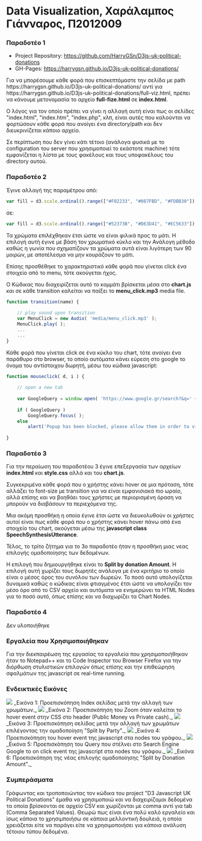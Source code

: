 <h1>Data Visualization, Χαράλαμπος Γιάνναρος, Π2012009</h1>

<h3>Παραδοτέο 1</h3>
<ul>
	<li>Project Repository: <a href="https://github.com/HarryGSn/D3js-uk-political-donations">https://github.com/HarryGSn/D3js-uk-political-donations</a></li>
	<li>GH-Pages: <a href="https://harrygsn.github.io/D3js-uk-political-donations/">https://harrygsn.github.io/D3js-uk-political-donations/</a></li>
</ul>

<p>
	Για να μπορέσουμε κάθε φορά που επισκεπτόμαστε την σελίδα με path https://harrygsn.github.io/D3js-uk-political-donations/ αντί για https://harrygsn.github.io/D3js-uk-political-donations/full-viz.html, πρέπει να κάνουμε μετονομασία το αρχείο <strong>full-fize.html</strong> σε <strong>index.html</strong>.
</p>
<p>
	Ο λόγος για τον οποίο πρέπει να γίνει η αλλαγή αυτή είναι πως οι σελίδες "index.html", "index.htm", "index.php", κλπ, είναι αυτές που καλούνται να φορτώσουν κάθε φορά που ανοίγει ένα directory/path και δεν διευκρινίζεται κάποιο αρχείο.
</p>
<p>
	Σε περίπτωση που δεν γίνει κάτι τέτοιο (ανάλογα φυσικά με το configuration του server που χρησιμοποιεί το εκάστοτε machine) τότε εμφανίζεται η λίστα με τους φακέλους και τους υποφακέλους του directory αυτού.
</p>

<h3>Παραδοτέο 2</h3>

Έγινε αλλαγή της παραμέτρου από:
```js
var fill = d3.scale.ordinal().range(["#F02233", "#087FBD", "#FDBB30"]);
```
σε:
```js
var fill = d3.scale.ordinal().range(["#52373B", "#D63D41", "#EC5633"]);
```
<p>
	Τα χρώματα επιλέχθηκαν έτσι ώστε να είναι φιλικά προς το μάτι. Η επιλογή αυτή έγινε με βάση τον χρωματικό κύκλο και την Ανάλογη μέθοδο καθώς η γωνία που σχηματίζουν τα χρώματα αυτά είναι λιγότερη των 90 μοιρών, με αποτέλεσμα να μην κουράζουν το μάτι.
</p>

<p>
	Επίσης προσθέθηκε το χαρακτηριστικό κάθε φορά που γίνεται click ένα στοιχείο από το menu, τότε ακούγεται ήχος.
</p>
<p>
	Ο Κώδικας που διαχειρίζεται αυτό το κομμάτι βρίσκεται μέσα στο <strong>chart.js</strong> και σε κάθε transition καλείται να παίξει το <strong>menu_click.mp3</strong> media file.
</p>

```js
function transition(name) {
	
	// play sound upon transition
	var MenuClick = new Audio( 'media/menu_click.mp3' );
	MenuClick.play( );
	...
	...
}
```

<p>
	Κάθε φορά που γίνεται click σε ένα κύκλο του chart, τότε ανοίγει ένα παράθυρο στο browser, το οποίο αυτόματα κάνει εύρεση στο google το όνομα του αντίστοιχου δωρητή, μέσω του κώδικα javascript:
</p>

```js
function mouseclick( d, i ) {
	
	// open a new tab
	
	var GoogleQuery = window.open( 'https://www.google.gr/search?&q=' + d.donor , '_blank' );
	
	if ( GoogleQuery )
		GoogleQuery.focus( );
	else
		alert('Popup has been blocked, please allow them in order to view more info about this donor!');
	
}
```

<h3>Παραδοτέο 3</h3>

<p>
	Για την περαίωση του παραδοτέου 3 έγινε επεξεργασία των αρχείων <strong>index.html</strong> και <strong>style.css</strong> αλλά και του <strong>chart.js</strong>.
</p>
<p>
	Συγκεκριμένα κάθε φορά που ο χρήστης κάνει hover σε μια πρόταση, τότε αλλάζει το font-size με transition για να είναι εμφανισιακά πιο ωραίο, αλλά επίσης και να βοηθάει τους χρήστες με περιορισμένη όραση να μπορούν να διαβάσουν τα περιεχόμενα της.
</p>
<p>
	Μια ακόμη προσθήκη η οποία έγινε έτσι ώστε να διευκολυθούν οι χρήστες αυτοί είναι πως κάθε φορά που ο χρήστης κάνει hover πάνω από ένα στοιχείο του chart, ακούγεται μέσω της <strong>javascript class SpeechSynthesisUtterance</strong>.
</p>
<p>
	Τέλος, το τρίτο ζήτημα για το 3ο παραδοτέο ήταν η προσθήκη μιας νεας επιλογής ομαδοποίησης των δεδομένων.
</p>
<p>
	Η επιλογή που δημιουργήθηκε είναι το <strong>Split by donation Amount</strong>. Η επιλογή αυτή χωρίζει τους δωρητές ανάλογα με ένα κριτήριο το οποίο είναι ο μέσος όρος του συνόλου των δωρεών. Το ποσό αυτό υπολογίζεται δυναμικά καθώς ο κώδικας είναι φτιαγμένος έτσι ώστε να υπολογίζει τον μέσο όρο από το CSV αρχείο και αυτόματα να ενημερώνει τα HTML Nodes για το ποσό αυτό, όπως επίσης και να διαχωρίζει τα Chart Nodes.
</p>


<h3>Παραδοτέο 4</h3>
Δεν υλοποιήθηκε

<h3>Εργαλεία που Χρησιμοποιήθηκαν</h3>
Για την διεκπαιρέωση της εργασίας τα εργαλεία που χρησιμοποιήθηκαν ήταν το Notepad++ και το Code Inspector του Browser Firefox για την διόρθωση στυλιστικών επιλογών όπως επίσης και την επιθεώρηση σφαλμάτων της javascript σε real-time running.

<h3>Ενδεικτικές Εικόνες</h3>
<img src="https://harrygsn.github.io/D3js-uk-political-donations/images/1.jpg"/>
_Εικόνα 1: Προεπισκόπηση Index σελίδας μετά την αλλαγή των χρωμάτων._
<img src="https://harrygsn.github.io/D3js-uk-political-donations/images/2.jpg"/>
_Εικόνα 2: Προεπισκόπηση του Zoom όταν καλείται το hover event στην CSS στο header (Public Money vs Private cash)._
<img src="https://harrygsn.github.io/D3js-uk-political-donations/images/3.jpg"/>
_Εικόνα 3: Προεπισκόπηση σελίδας μετά την αλλαγή των χρωμάτων επιλέγοντας την ομαδοποίηση "Split by Party"._
<img src="https://harrygsn.github.io/D3js-uk-political-donations/images/4.jpg"/>
_Εικόνα 4: Προεπισκόπηση του hover event της javascript στα nodes του γράφου._
<img src="https://harrygsn.github.io/D3js-uk-political-donations/images/5.jpg"/>
_Εικόνα 5: Προεπισκόπηση του Query που στέλνει στο Search Engine Google το on click event της javascript στα nodes του γράφου._
<img src="https://harrygsn.github.io/D3js-uk-political-donations/images/6.jpg"/>
_Εικόνα 6: Προεπισκόπηση της νέας επιλογής ομαδοποίησης "Split by Donation Amount"._

<h3>Συμπεράσματα</h3>

Γράφωντας και τροποποιώντας τον κώδικα του project "D3 Javascript UK Political Donations" έμαθα να χρησιμοποιώ και να διαχειρίζομαι δεδομένα τα οποία βρίσκονται σε αρχείο CSV και χωρίζονται με comma αντί για tab (Comma Separated Values). 
Θεωρώ πως είναι ένα πολύ καλό εργαλείο και ίσως κάποια το χρησιμποιήσω σε κάποια μελλοντική δουλειά, η οποία χρειάζεται είτε να παράγει είτε να χρησιμοποιήσει για κάποια ανάλυση τέτοιου τύπου δεδομένα.
